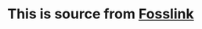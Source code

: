 This is source from [Fosslink](http://fosslink.net)
==================================================


